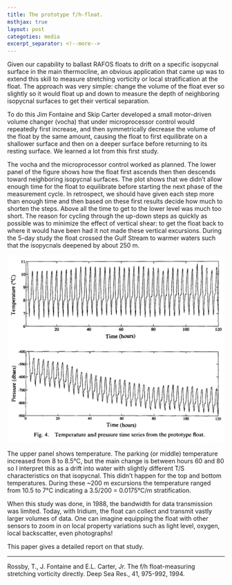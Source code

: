 ```yaml
---
title: The prototype f/h-float.
msthjax: true
layout: post
categoties: media
excerpt_separator: <!--more-->
---
```


Given our capability to ballast RAFOS floats to drift on a specific isopycnal surface in the main thermocline, an obvious application that came up was to extend this skill to measure stretching vorticity or local stratification at the float. The approach was very simple: change the volume of the float ever so slightly so it would float up and down to measure the depth of neighboring isopycnal surfaces to get their vertical separation. 
<!--more-->

To do this Jim Fontaine and Skip Carter developed a small motor-driven volume changer (vocha) that under microprocessor control would repeatedly first increase, and then symmetrically decrease the volume of the float by the same amount, causing the float to first equilibrate on a shallower surface and then on a deeper surface before returning to its resting surface. We learned a lot from this first study. 

The vocha and the microprocessor control worked as planned. The lower panel of the figure shows how the float first ascends then then descends toward neighboring isopycnal surfaces. The plot shows that we didn’t allow enough time for the float to equilibrate before starting the next phase of the measurement cycle. In retrospect, we should have given each step more than enough time and then based on these first results decide how much to shorten the steps. Above all the time to get to the lower level was much too short. The reason for cycling through the up-down steps as quickly as possible was to minimize the effect of vertical shear: to get the float back to where it would have been had it not made these vertical excursions. During the 5-day study the float crossed the Gulf Stream to warmer waters such that the isopycnals deepened by about 250 m. 

![f_h_prototype](/assets/f_h_prototype.jpeg)

The upper panel shows temperature. The parking (or middle) temperature increased from 8 to 8.5°C, but the main change is between hours 60 and 80 so I interpret this as a drift into water with slightly different T/S characteristics on that isopycnal. This didn’t happen for the top and bottom temperatures. During these ~200 m excursions the temperature ranged from 10.5 to 7°C indicating a 3.5/200 = 0.0175°C/m stratification. 

When this study was done, in 1988, the bandwidth for data transmission was limited. Today, with Iridium, the float can collect and transmit vastly larger volumes of data. One can imagine equipping the float with other sensors to zoom in on local property variations such as light level, oxygen, local backscatter, even photographs! 

This paper gives a detailed report on that study. 

- - - - -
Rossby, T., J. Fontaine and E.L. Carter, Jr.  The f/h float-measuring stretching vorticity directly.  Deep Sea Res., 41, 975-992, 1994.





